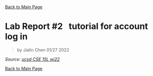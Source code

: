 [Back to Main Page](index.md)

# Lab Report #2 &nbsp; tutorial for account log in

> by Jialin Chen 01/27 2022

*Source: [ucsd CSE 15L wi22](https://ucsd-cse15l-w22.github.io/week/week4/#lab-tasks)*

[Back to Main Page](index.md)